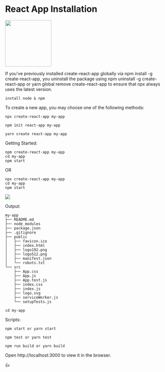 # React App Installation 

<img src="https://www.freecodecamp.org/news/content/images/2021/06/Ekran-Resmi-2019-11-18-18.08.13.png" width="150">

If you've previously installed create-react-app globally via npm install -g create-react-app, 
you uninstall the package using npm uninstall -g create-react-app or yarn global remove create-react-app to ensure that npx always uses the latest version.

    install node & npm

To create a new app, you may choose one of the following methods:

	npx create-react-app my-app

	npm init react-app my-app

	yarn create react-app my-app

Getting Started:

	npm create-react-app my-app
	cd my-app
	npm start


OR 

	npx create-react-app my-app
	cd my-app
	npm start


<img src="https://cdn.jsdelivr.net/gh/facebook/create-react-app@27b42ac7efa018f2541153ab30d63180f5fa39e0/screencast.svg">


Output:

	my-app
	├── README.md
	├── node_modules
	├── package.json
	├── .gitignore
	├── public
	│   ├── favicon.ico
	│   ├── index.html
	│   ├── logo192.png
	│   ├── logo512.png
	│   ├── manifest.json
	│   └── robots.txt
	└── src
	    ├── App.css
	    ├── App.js
	    ├── App.test.js
	    ├── index.css
	    ├── index.js
	    ├── logo.svg
	    ├── serviceWorker.js
	    └── setupTests.js

	cd my-app    


Scripts:

	npm start or yarn start

	npm test or yarn test

	npm run build or yarn build

Open http://localhost:3000 to view it in the browser.

:+1: